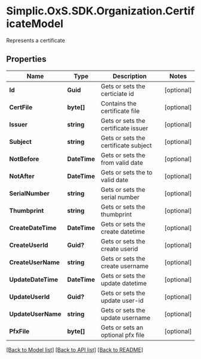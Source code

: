 # Simplic.OxS.SDK.Organization.CertificateModel
Represents a certificate

## Properties

Name | Type | Description | Notes
------------ | ------------- | ------------- | -------------
**Id** | **Guid** | Gets or sets the certiciate id | [optional] 
**CertFile** | **byte[]** | Contains the certificate file | [optional] 
**Issuer** | **string** | Gets or sets the certificate issuer | [optional] 
**Subject** | **string** | Gets or sets the certificate subject | [optional] 
**NotBefore** | **DateTime** | Gets or sets the from valid date | [optional] 
**NotAfter** | **DateTime** | Gets or sets the to valid date | [optional] 
**SerialNumber** | **string** | Gets or sets the serial number | [optional] 
**Thumbprint** | **string** | Gets or sets the thumbprint | [optional] 
**CreateDateTime** | **DateTime** | Gets or sets the create datetime | [optional] 
**CreateUserId** | **Guid?** | Gets or sets the create userid | [optional] 
**CreateUserName** | **string** | Gets or sets the create username | [optional] 
**UpdateDateTime** | **DateTime** | Gets or sets the update datetime | [optional] 
**UpdateUserId** | **Guid?** | Gets or sets the update user-id | [optional] 
**UpdateUserName** | **string** | Gets or sets the update username | [optional] 
**PfxFile** | **byte[]** | Gets or sets an optional pfx file | [optional] 

[[Back to Model list]](../README.md#documentation-for-models) [[Back to API list]](../README.md#documentation-for-api-endpoints) [[Back to README]](../README.md)

